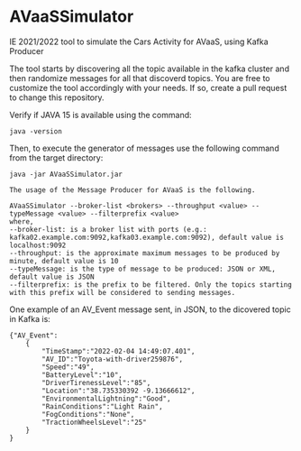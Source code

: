 # AVaaSSimulator
IE 2021/2022 tool to simulate the Cars Activity for AVaaS, using Kafka Producer 

The tool starts by discovering all the topic available in the kafka cluster and then randomize messages for all that discoverd topics.
You are free to customize the tool accordingly with your needs. If so, create a pull request to change this repository.

Verify if JAVA 15 is available using the command: 

```
java -version
```

Then, to execute the generator of messages use the following command from the target directory:
```
java -jar AVaaSSimulator.jar 
```
```
The usage of the Message Producer for AVaaS is the following.

AVaaSSimulator --broker-list <brokers> --throughput <value> --typeMessage <value> --filterprefix <value> 
where, 
--broker-list: is a broker list with ports (e.g.: kafka02.example.com:9092,kafka03.example.com:9092), default value is localhost:9092
--throughput: is the approximate maximum messages to be produced by minute, default value is 10
--typeMessage: is the type of message to be produced: JSON or XML, default value is JSON
--filterprefix: is the prefix to be filtered. Only the topics starting with this prefix will be considered to sending messages.
```

One example of an AV_Event message sent, in JSON, to the dicovered topic in Kafka is:
```
{"AV_Event":
	{
		"TimeStamp":"2022-02-04 14:49:07.401",
		"AV_ID":"Toyota-with-driver259876",
		"Speed":"49",
		"BatteryLevel":"10",
		"DriverTirenessLevel":"85",
		"Location":"38.735330392 -9.13666612",
		"EnvironmentalLightning":"Good",
		"RainConditions":"Light Rain",
		"FogConditions":"None",
		"TractionWheelsLevel":"25"
	}
}
```
